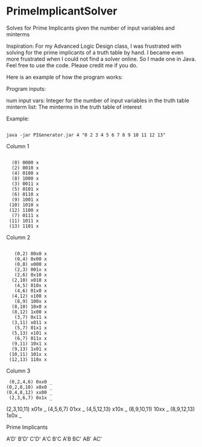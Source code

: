 PrimeImplicantSolver
====================

Solves for Prime Implicants given the number of input variables and minterms

Inspiration: For my Advanced Logic Design class, I was frustrated with solving for the prime implicants of a truth table by hand. I became even more frustrated when I could not find a solver online. So I made one in Java. Feel free to use the code. Please credit me if you do.

Here is an example of how the program works:

Program inputs: <num input vars> <minterm list>

num input vars: Integer for the number of input variables in the truth table
minterm list: The minterms in the truth table of interest

Example:

<pre><code>
java -jar PIGenerator.jar 4 "0 2 3 4 5 6 7 8 9 10 11 12 13"
</code></pre>

Column 1 
<pre><code>
  (0) 0000 x
  (2) 0010 x
  (4) 0100 x
  (8) 1000 x
  (3) 0011 x
  (5) 0101 x
  (6) 0110 x
  (9) 1001 x
 (10) 1010 x
 (12) 1100 x
  (7) 0111 x
 (11) 1011 x
 (13) 1101 x
</code></pre>

Column 2 
<pre><code>
   (0,2) 00x0 x
   (0,4) 0x00 x 
   (0,8) x000 x 
   (2,3) 001x x 
   (2,6) 0x10 x 
  (2,10) x010 x  
   (4,5) 010x x 
   (4,6) 01x0 x
  (4,12) x100 x
   (8,9) 100x x
  (8,10) 10x0 x
  (8,12) 1x00 x
   (3,7) 0x11 x
  (3,11) x011 x
   (5,7) 01x1 x
  (5,13) x101 x
   (6,7) 011x x
  (9,11) 10x1 x
  (9,13) 1x01 x
 (10,11) 101x x
 (12,13) 110x x
</code></pre>

Column 3 

     (0,2,4,6) 0xx0 _
    (0,2,8,10) x0x0 _
    (0,4,8,12) xx00 _
     (2,3,6,7) 0x1x _
   (2,3,10,11) x01x _
     (4,5,6,7) 01xx _
   (4,5,12,13) x10x _
   (8,9,10,11) 10xx _
   (8,9,12,13) 1x0x _


Prime Implicants

A'D'  B'D'  C'D'  A'C  B'C  A'B  BC'  AB'  AC'  

